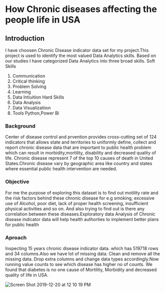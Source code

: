# How Chronic diseases affecting the people life in USA
## Introduction
I have choosen Chronic Disease indicator data set for my project.This project is used to identify the most valued Data Analytics skills. Based on our studies I have categorized Data Analytics into three broad skills.
Soft Skills
1. Communication
2. Critical thinking
3. Problem Solving
4. Learning
5. Data Intiuition
Hard Skills
1. Data Analysis
2. Data Visualizatiion
3. Tools Python,Power Bi

### Background
Center of disease control and prvention provides cross-cutting set of 124 indicators that allows state and territories to uniformly define, collect and report chronic disease data that are important to public health problem which can result in morbidity,mortility, disability and decreased quality of life. Chronic disease represent 7 of the top 10 causes of death in United States.Chronic disease vary by geographic area like country and states where essential public health intervention are needed.

### Objective
For me the purpose of exploring this dataset is to find out motility rate and the risk factors behind these chronic disease for e.g smoking, excessive use of Alcohol, poor diet, lack of  proper health screening, insufficient physical activities and so on. And also trying to find out is there any correlation between these diseases.Exploratory data Analysis of Chronic disease indicator data will help health authorties to implement better plans for public health

### Aproach
Inspecting 15 years chronic disease indicator data. which has 519718 rows and 34 columns.Also we have lot of missing data.
Clean and remove all the missing data. Drop extra columns and change data types accordingly.Now running value counts to see which disease has higher no of counts. We found that diabetes is no one cause of Mortility, Morbidity and decreased quality of life in USA.

![Screen Shot 2019-12-20 at 12 10 19 PM](https://user-images.githubusercontent.com/52731910/71280850-02bca880-2322-11ea-85e1-0988b6ca748f.png)
